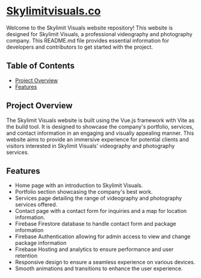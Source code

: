 # [Skylimitvisuals.co](https://skylimitvisuals.com)

Welcome to the Skylimit Visuals website repository! This website is designed for Skylimit Visuals, a professional videography and photography company. This README.md file provides essential information for developers and contributors to get started with the project.

## Table of Contents

- [Project Overview](#project-overview)
- [Features](#features)

## Project Overview

The Skylimit Visuals website is built using the Vue.js framework with Vite as the build tool. It is designed to showcase the company's portfolio, services, and contact information in an engaging and visually appealing manner. This website aims to provide an immersive experience for potential clients and visitors interested in Skylimit Visuals' videography and photography services. 

## Features

- Home page with an introduction to Skylimit Visuals.
- Portfolio section showcasing the company's best work.
- Services page detailing the range of videography and photography services offered.
- Contact page with a contact form for inquiries and a map for location information.
- Firebase Firestore database to handle contact form and package information
- Firebase Authentication allowing for admin access to view and change package information
- Firebase Hosting and analytics to ensure performance and user retention
- Responsive design to ensure a seamless experience on various devices.
- Smooth animations and transitions to enhance the user experience.
